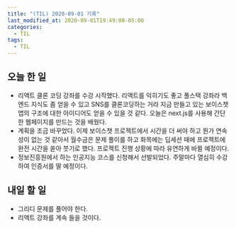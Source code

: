 ```yaml
---
title: "(TIL) 2020-09-01 기록"
last_modified_at: 2020-09-01T19:49:00-05:00
categories:
  - TIL
tags:
  - TIL
---
```


## 오늘 한 일
- 리액트 클론 코딩 강좌를 수강 시작했다. 리액트를 익히기도 좋고 풀스택 강좌라 백엔드 지식도 좀 얻을 수 있고 SNS를 클론코딩하는 거라 지금 만들고 있는 보이스챗 앱의 구조에 대한 아이디어도 얻을 수 있을 것 같다. 오늘은 next.js를 사용해 간단한 웹페이지를 만드는 것을 배웠다.
- 계획을 조금 바꾸었다. 이제 보이스챗 프로젝트에서 시간을 더 써야 하고 뭔가 연속성이 없는 것 같아서 월수금은 문제 풀이를 하고 화목에는 딥세션 때에 프로젝트에 완전 시간을 쏟아 붓기로 했다. 프로젝트 진행 상황에 따라 유연하게 바뀔 예정이다.
- 정보진흥원에서 하는 인공지능 코스를 신청해서 선발되었다. 주말마다 열심히 수강하여 인증서를 딸 예정이다.
## 내일 할 일
- 그리디 문제를 풀어야 한다.
- 리액트 강좌를 계속 들을 것이다.